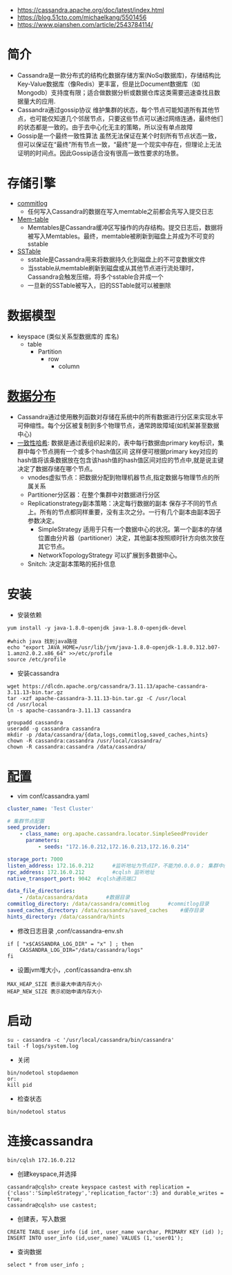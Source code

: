 * https://cassandra.apache.org/doc/latest/index.html
* https://blog.51cto.com/michaelkang/5501456
* https://www.pianshen.com/article/2543784114/

# 简介
* Cassandra是一款分布式的结构化数据存储方案(NoSql数据库)，存储结构比Key-Value数据库（像Redis）更丰富，但是比Document数据库（如Mongodb）支持度有限；适合做数据分析或数据仓库这类需要迅速查找且数据量大的应用.
* Cassandra通过gossip协议 维护集群的状态，每个节点可能知道所有其他节点，也可能仅知道几个邻居节点，只要这些节点可以通过网络连通，最终他们的状态都是一致的。由于去中心化无主的策略，所以没有单点故障
* Gossip是一个最终一致性算法 虽然无法保证在某个时刻所有节点状态一致，但可以保证在“最终”所有节点一致，“最终”是一个现实中存在，但理论上无法证明的时间点。因此Gossip适合没有很高一致性要求的场景。

# 存储引擎
* [commitlog](https://cassandra.apache.org/doc/3.11/cassandra/architecture/storage_engine.html#commit-log) 
  - 任何写入Cassandra的数据在写入memtable之前都会先写入提交日志
* [Mem-table](https://cassandra.apache.org/doc/3.11/cassandra/architecture/storage_engine.html#memtables)
  - Memtables是Cassandra缓冲区写操作的内存结构。提交日志后，数据将被写入Memtables。最终，memtable被刷新到磁盘上并成为不可变的sstable
* [SSTable](https://cassandra.apache.org/doc/3.11/cassandra/architecture/storage_engine.html#sstables) 
  - sstable是Cassandra用来将数据持久化到磁盘上的不可变数据文件
  - 当sstable从memtable刷新到磁盘或从其他节点进行流处理时，Cassandra会触发压缩，将多个sstable合并成一个
  - 一旦新的SSTable被写入，旧的SSTable就可以被删除

# 数据模型
* keyspace (类似关系型数据库的 库名)
  * table 
    * Partition
      * row 
        * column

# [数据分布](https://cassandra.apache.org/doc/3.11/cassandra/architecture/dynamo.html)
* Cassandra通过使用散列函数对存储在系统中的所有数据进行分区来实现水平可伸缩性。每个分区被复制到多个物理节点，通常跨故障域(如机架甚至数据中心)
* [一致性哈希](http://t.zoukankan.com/dyf6372-p-3529511.html): 数据是通过表组织起来的，表中每行数据由primary key标识，集群中每个节点拥有一个或多个hash值区间 这样便可根据primary key对应的hash值将该条数据放在包含该hash值的hash值区间对应的节点中,就是说主键决定了数据存储在哪个节点。
  * vnodes虚拟节点：把数据分配到物理机器节点,指定数据与物理节点的所属关系
  * Partitioner分区器：在整个集群中对数据进行分区
  * Replicationstrategy副本策略：决定每行数据的副本 保存子不同的节点上。所有的节点都同样重要，没有主次之分。一行有几个副本由副本因子参数决定。
    * SimpleStrategy  适用于只有一个数据中心的状况。第一个副本的存储位置由分片器（partitioner）决定，其他副本按照顺时针方向依次放在其它节点。
    * NetworkTopologyStrategy 可以扩展到多数据中心。
  * Snitch: 决定副本策略的拓扑信息

# 安装
* 安装依赖
```
yum install -y java-1.8.0-openjdk java-1.8.0-openjdk-devel
```
```
#which java 找到java路径
echo "export JAVA_HOME=/usr/lib/jvm/java-1.8.0-openjdk-1.8.0.312.b07-1.amzn2.0.2.x86_64" >>/etc/profile
source /etc/profile
```

* 安装cassandra
```
wget https://dlcdn.apache.org/cassandra/3.11.13/apache-cassandra-3.11.13-bin.tar.gz
tar -xzf apache-cassandra-3.11.13-bin.tar.gz -C /usr/local
cd /usr/local
ln -s apache-cassandra-3.11.13 cassandra
```
```
groupadd cassandra
useradd -g cassandra cassandra
mkdir -p /data/cassandra/{data,logs,commitlog,saved_caches,hints}
chown -R cassandra:cassandra /usr/local/cassandra/
chown -R cassandra:cassandra /data/cassandra/
```

# [配置](https://cassandra.apache.org/doc/3.11/cassandra/configuration/index.html)
* vim conf/cassandra.yaml
```yml
cluster_name: 'Test Cluster'

# 集群节点配置
seed_provider:
    - class_name: org.apache.cassandra.locator.SimpleSeedProvider
      parameters:
          - seeds: "172.16.0.212,172.16.0.213,172.16.0.214"

storage_port: 7000
listen_address: 172.16.0.212      #监听地址为节点IP，不能为0.0.0.0； 集群中服务器与服务器之间相互通信的地址
rpc_address: 172.16.0.212         #cqlsh 监听地址
native_transport_port: 9042  #cqlsh通讯端口

data_file_directories:
    - /data/cassandra/data      #数据目录
commitlog_directory: /data/cassandra/commitlog      #commitlog目录
saved_caches_directory: /data/cassandra/saved_caches    #缓存目录
hints_directory: /data/cassandra/hints
```

* 修改日志目录 ,conf/cassandra-env.sh
```
if [ "x$CASSANDRA_LOG_DIR" = "x" ] ; then
    CASSANDRA_LOG_DIR="/data/cassandra/logs"
fi
```

* 设置jvm堆大小，,conf/cassandra-env.sh
```
MAX_HEAP_SIZE 表示最大申请内存大小
HEAP_NEW_SIZE 表示初始申请内存大小
```

# 启动
```
su - cassandra -c '/usr/local/cassandra/bin/cassandra'
tail -f logs/system.log
```
* 关闭
```
bin/nodetool stopdaemon
or:
kill pid
```

* 检查状态
```
bin/nodetool status
```


# 连接cassandra
```
bin/cqlsh 172.16.0.212
```

* 创建keyspace,并选择
```
cassandra@cqlsh> create keyspace castest with replication = {'class':'SimpleStrategy','replication_factor':3} and durable_writes = true;
cassandra@cqlsh> use castest;
```
* 创建表，写入数据
```
CREATE TABLE user_info (id int, user_name varchar, PRIMARY KEY (id) );
INSERT INTO user_info (id,user_name) VALUES (1,'user01');
```
* 查询数据
```
select * from user_info ;
```